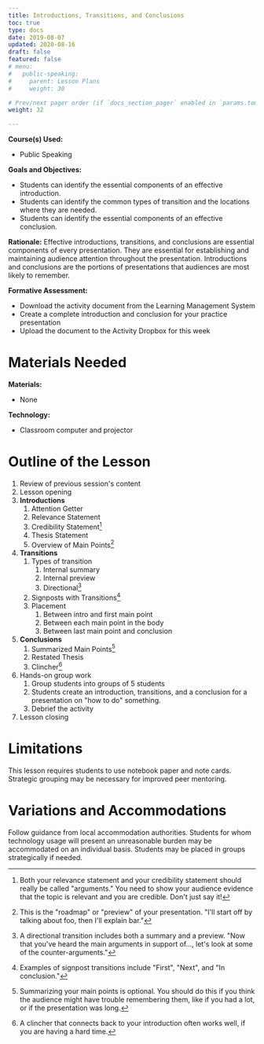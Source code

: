 ```yaml
---
title: Introductions, Transitions, and Conclusions
toc: true
type: docs
date: 2019-08-07
updated: 2020-08-16
draft: false
featured: false
# menu:
#   public-speaking:
#     parent: Lesson Plans
#     weight: 30

# Prev/next pager order (if `docs_section_pager` enabled in `params.toml`)
weight: 32

---
```


**Course(s) Used:**

* Public Speaking

**Goals and Objectives:**

* Students can identify the essential components of an effective introduction.
* Students can identify the common types of transition and the locations where they are needed.
* Students can identify the essential components of an effective conclusion.

**Rationale:** Effective introductions, transitions, and conclusions are essential components of every presentation.
They are essential for establishing and maintaining audience attention throughout the presentation.
Introductions and conclusions are the portions of presentations that audiences are most likely to remember.

**Formative Assessment:**

* Download the activity document from the Learning Management System
* Create a complete introduction and conclusion for your practice presentation
* Upload the document to the Activity Dropbox for this week

Materials Needed
================

**Materials:**

* None

**Technology:**

* Classroom computer and projector

Outline of the Lesson
=====================

1.  Review of previous session's content
2.  Lesson opening
3.  **Introductions**
    1.  Attention Getter
    2.  Relevance Statement
    3.  Credibility Statement[^these-are-arguments]
    4.  Thesis Statement
    5.  Overview of Main Points[^roadmap]
4.  **Transitions**
    1.  Types of transition
        1.  Internal summary
        2.  Internal preview
        3.  Directional[^this-does-both]
    2.  Signposts with Transitions[^signpost-examples]
    3.  Placement
        1.  Between intro and first main point
        2.  Between each main point in the body
        3.  Between last main point and conclusion
5.  **Conclusions**
    1.  Summarized Main Points[^optional]
    2.  Restated Thesis
    3.  Clincher[^full-circle]
6.  Hands-on group work
    1.  Group students into groups of 5 students
    2.  Students create an introduction, transitions, and a conclusion for a presentation on "how to do" something.
    3.  Debrief the activity
7.  Lesson closing

Limitations
===========

This lesson requires students to use notebook paper and note cards.
Strategic grouping may be necessary for improved peer mentoring.

<!--
Debrief
=======
 -->

Variations and Accommodations
=============================

Follow guidance from local accommodation authorities. Students for whom
technology usage will present an unreasonable burden may be accommodated
on an individual basis. Students may be placed in groups strategically if
needed.

<!-- End Notes -->

[^full-circle]: A clincher that connects back to your introduction often works well, if you are having a hard time.
[^optional]: Summarizing your main points is optional. You should do this if you think the audience might have trouble remembering them, like if you had a lot, or if the presentation was long.
[^roadmap]: This is the "roadmap" or "preview" of your presentation. "I'll start off by talking about foo, then I'll explain bar."
[^signpost-examples]: Examples of signpost transitions include "First", "Next", and "In conclusion."
[^these-are-arguments]: Both your relevance statement and your credibility statement should really be called "arguments." You need to show your audience evidence that the topic is relevant and you are credible. Don't just say it!
[^this-does-both]: A directional transition includes both a summary and a preview. "Now that you've heard the main arguments in support of..., let's look at some of the counter-arguments."

<!-- Previous Versions:

   v#   | Date       | Modifications
  ------|------------|:-----------------
  v0.03 | 2020-08-16 | Pandemic adjustments for activity
  v0.02 | 2019-08-07 | Changes for Hugo compatibility
  v0.01 |          - | added description for overview
  v0.00 |          - | Initial Version

-->
